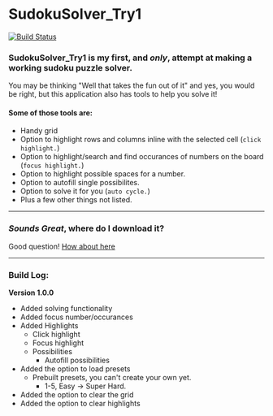 # SudokuSolver_Try1
[![Build Status](https://travis-ci.org/thejonathanr/SudokuSolver.svg?branch=master)](https://travis-ci.org/thejonathanr/SudokuSolver)

### SudokuSolver_Try1 is my first, and *only*, attempt at making a working sudoku puzzle solver.

You may be thinking "Well that takes the fun out of it" and yes, you would be right, but this application also has tools to help you solve it!

#### Some of those tools are:
- Handy grid
- Option to highlight rows and columns inline with the selected cell (`click highlight.`)
- Option to highlight/search and find occurances of numbers on the board (`focus highlight.`)
- Option to highlight possible spaces for a number.
- Option to autofill single possibilites.
- Option to solve it for you (`auto cycle.`)
- Plus a few other things not listed.


---
### *Sounds Great*, where do I **download** it?
Good question! [How about here](https://github.com/thejonathanr/SudokuSolver/files/969310/SudokuSolver_Try1.Executable.zip)


---
### Build Log:
**Version 1.0.0**
- Added solving functionality
- Added focus number/occurances
- Added Highlights
  - Click highlight
  - Focus highlight
  - Possibilities
    - Autofill possibilities
- Added the option to load presets
  - Prebuilt presets, you can't create your own yet.
    - 1-5, Easy -> Super Hard.
- Added the option to clear the grid
- Added the option to clear highlights
